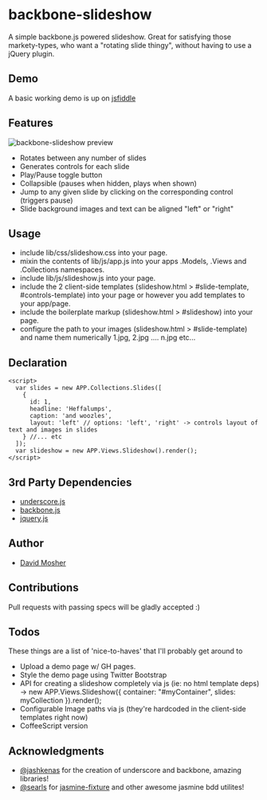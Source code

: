 backbone-slideshow
====================

A simple backbone.js powered slideshow. Great for satisfying those markety-types, who want a "rotating slide thingy", without having to use a jQuery plugin.

## Demo

A basic working demo is up on [jsfiddle](http://jsfiddle.net/dmosher/wNATp/)

## Features

![backbone-slideshow preview](https://github.com/davemo/backbone-slideshow/raw/master/lib/img/preview.png)

* Rotates between any number of slides
* Generates controls for each slide
* Play/Pause toggle button 
* Collapsible (pauses when hidden, plays when shown)
* Jump to any given slide by clicking on the corresponding control (triggers pause)
* Slide background images and text can be aligned "left" or "right"

## Usage

* include lib/css/slideshow.css into your page.
* mixin the contents of lib/js/app.js into your apps .Models, .Views and .Collections namespaces.
* include lib/js/slideshow.js into your page.
* include the 2 client-side templates (slideshow.html > #slide-template, #controls-template) into your page or however you add templates to your app/page.
* include the boilerplate markup (slideshow.html > #slideshow) into your page.
* configure the path to your images (slideshow.html > #slide-template) and name them numerically 1.jpg, 2.jpg .... n.jpg etc...

## Declaration
    <script>
      var slides = new APP.Collections.Slides([
        {
          id: 1,
          headline: 'Heffalumps',
          caption: 'and woozles',
          layout: 'left' // options: 'left', 'right' -> controls layout of text and images in slides
        } //... etc
      ]);
      var slideshow = new APP.Views.Slideshow().render();
    </script>

## 3rd Party Dependencies

* [underscore.js](http://documentcloud.github.com/underscore/)
* [backbone.js](http://documentcloud.github.com/backbone/)
* [jquery.js](http://ajax.googleapis.com/ajax/libs/jquery/1/jquery.js)

## Author

* [David Mosher](http://zerply.com/dmosher)

## Contributions

Pull requests with passing specs will be gladly accepted :)

## Todos

These things are a list of 'nice-to-haves' that I'll probably get around to

* Upload a demo page w/ GH pages.
* Style the demo page using Twitter Bootstrap
* API for creating a slideshow completely via js (ie: no html template deps) -> new APP.Views.Slideshow({ container: "#myContainer", slides: myCollection }).render();
* Configurable Image paths via js (they're hardcoded in the client-side templates right now)
* CoffeeScript version

## Acknowledgments

* [@jashkenas](http://twitter.com/#!/jashkenas) for the creation of underscore and backbone, amazing libraries!
* [@searls](http://twitter.com/#!/searls) for [jasmine-fixture](https://github.com/searls/jasmine-fixture) and other awesome jasmine bdd utilites!